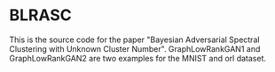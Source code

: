 # BLRASC
This is the source code for the paper "Bayesian Adversarial Spectral Clustering with Unknown Cluster Number". GraphLowRankGAN1 and GraphLowRankGAN2 are two examples for the MNIST and orl dataset.
